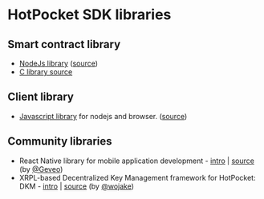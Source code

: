 # HotPocket SDK libraries

## Smart contract library

- [NodeJs library](https://www.npmjs.com/package/hotpocket-nodejs-contract) ([source](https://github.com/EvernodeXRPL/hp-nodejs-contract))
- [C library source](https://github.com/EvernodeXRPL/hp-c-contract)

## Client library

- [Javascript library](https://www.npmjs.com/package/hotpocket-js-client) for nodejs and browser. ([source](https://github.com/EvernodeXRPL/hp-js-client))

## Community libraries

- React Native library for mobile application development - [intro](https://www.npmjs.com/package/react-native-hotpocket-js-client) | [source](https://github.com/EvernodeXRPL/react-native-hp-js-client) (by [@Geveo](https://github.com/Geveo))
- XRPL-based Decentralized Key Management framework for HotPocket: DKM - [intro](https://devpost.com/software/decentralized-key-management-evernode) | [source](https://github.com/wojake/DKM) (by [@wojake](https://github.com/wojake))